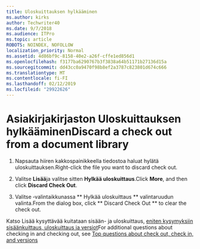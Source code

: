 ```yaml
---
title: Uloskuittauksen hylkääminen
ms.author: kirks
author: Techwriter40
ms.date: 9/7/2018
ms.audience: ITPro
ms.topic: article
ROBOTS: NOINDEX, NOFOLLOW
localization_priority: Normal
ms.assetid: 4d86bf9c-8158-40e2-a26f-cffe1ed856d1
ms.openlocfilehash: f3177ba6290767b3f3838a64b51171b27136d15a
ms.sourcegitcommit: dd43cc0a9470f98b8ef2a3787c823801d674c666
ms.translationtype: MT
ms.contentlocale: fi-FI
ms.lasthandoff: 02/12/2019
ms.locfileid: "29922626"
---
```

# <a name="discard-a-check-out-from-a-document-library"></a><span data-ttu-id="8e279-102">Asiakirjakirjaston Uloskuittauksen hylkääminen</span><span class="sxs-lookup"><span data-stu-id="8e279-102">Discard a check out from a document library</span></span>

1. <span data-ttu-id="8e279-103">Napsauta hiiren kakkospainikkeella tiedostoa haluat hylätä uloskuittauksen.</span><span class="sxs-lookup"><span data-stu-id="8e279-103">Right-click the file you want to discard check out.</span></span>
    
2. <span data-ttu-id="8e279-104">Valitse **Lisää**ja valitse sitten **Hylkää uloskuittaus**.</span><span class="sxs-lookup"><span data-stu-id="8e279-104">Click **More**, and then click **Discard Check Out**.</span></span> 
    
3. <span data-ttu-id="8e279-105">Valitse ‑valintaikkunassa \*\* Hylkää uloskuittaus \*\* valintaruudun valinta.</span><span class="sxs-lookup"><span data-stu-id="8e279-105">From the dialog box, click \*\* Discard Check Out \*\* to clear the check out.</span></span> 
    
<span data-ttu-id="8e279-106">Katso Lisää kysyttävää kuitataan sisään- ja uloskuittaus, [eniten kysymyksiin sisäänkuittaus, uloskuittaus ja versiot](https://go.microsoft.com/fwlink/?linkid=2018786)</span><span class="sxs-lookup"><span data-stu-id="8e279-106">For additional questions about checking in and checking out, see [Top questions about check out, check in, and versions](https://go.microsoft.com/fwlink/?linkid=2018786)</span></span>
  


